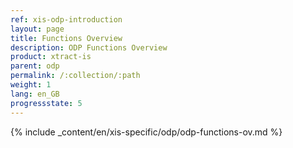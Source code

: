 ```yaml
---
ref: xis-odp-introduction
layout: page
title: Functions Overview
description: ODP Functions Overview
product: xtract-is
parent: odp
permalink: /:collection/:path
weight: 1
lang: en_GB
progressstate: 5
---
```

{% include _content/en/xis-specific/odp/odp-functions-ov.md %}
